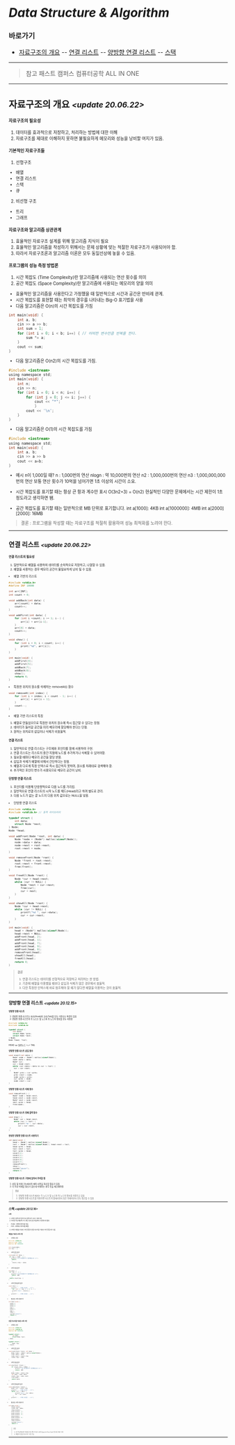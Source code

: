 # *Data Structure & Algorithm*

### 바로가기

- [자료구조의 개요](#개요)
-- [연결 리스트](#연결리스트)
-- [양방향 연결 리스트](#양방향연결리스트)
-- [스택](#스택)


---
>참고 
>패스트 캠퍼스 컴퓨터공학 ALL IN ONE
----

## <a name="개요"></a>자료구조의 개요 *<small><update 20.06.22><small>*

#### 자료구조의 필요성
1. 데이터를 효과적으로 저장하고, 처리하는 방법에 대한 이해
2. 자료구조를 제대로 이해하지 못하면 불필요하게 메모리와 성능을 낭비할 여지가 있음.

#### 기본적인 자료구조들
1. 선형구조
- 배열
- 연결 리스트
- 스택
- 큐

2. 비선형 구조
- 트리
- 그래프

#### 자료구조와 알고리즘 상관관계
1. 효율적인 자료구조 설계를 위해 알고리즘 지식이 필요
2. 효율적인 알고리즘을 작성하기 위해서는 문제 상황에 맞는 적절한 자료구조가 사용되어야 함.
3. 따라서 자료구조론과 알고리즘 이론은 모두 동일선상에 놓을 수 있음.

#### 프로그램의 성능 측정 방법론
1. 시간 복잡도 (Time Complexity)란 알고리즘에 사용되는 연산 횟수를 의미
2. 공간 복잡도 (Space Complexity)란 알고리즘에 사용되는 메모리의 양을 의미
- 효율적인 알고리즘을 사용한다고 가정했을 때 일반적으로 시간과 공간은 반비례 관계.
- 시간 복잡도를 표현할 때는 최악의 경우를 나타내는 Big-O 표기법을 사용
- 다음 알고리즘은 O(n)의 시간 복잡도를 가짐
```c
int main(void) {
    int a, b;
    cin >> a >> b;
    int sum = 1;
    for (int i = 0; i < b; i++) { // 어떠한 변수만큼 반복을 한다.
        sum *= a;
    }
    cout << sum;
}
```
- 다음 알고리즘은 O(n2)의 시간 복잡도를 가짐.
```c
#include <iostream>
using namespace std;
int main(void) {
    int n;
    cin >> n;
    for (int i = 0; i < n; i++) {
        for (int j = 0; j <= i; j++) {
            cout << "*";
            }
        cout << '\n';
    }
}
```
- 다음 알고리즘은 O(1)의 시간 복잡도를 가짐
```c
#include <iostream>
using namespace std;
int main(void) {
    int a, b;
    cin >> a >> b
    cout << a+b;
}
```

- 예시
n이 1,000일 때?
n : 1,000번의 연산
nlogn : 약 10,000번의 연산
n2 : 1,000,000번의 연산
n3 : 1,000,000,000번의 연산
보통 연산 횟수가 10억을 넘어가면 1초 이상의 시간이 소요.

- 시간 복잡도를 표기할 때는 항상 큰 항과 계수만 표시
O(3n2+3) = O(n2)
현실적인 다양한 문제에서는 시간 제한이 1초 정도라고 생각하면 됌.

- 공간 복잡도를 표기할 때는 일반적으로 MB 단위로 표기합니다.
int a[1000]: 4KB
int a[1000000]: 4MB
int a[2000][2000]: 16MB

> 결론 : 프로그램을 작성할 때는 자료구조를 적절히 활용하여 성능 최적화를 노려야 한다.

----

## <a name="연결리스트"></a>연결 리스트 *<small><update 20.06.22><small>*

#### 연결 리스트의 필요성
1) 일반적으로 배열을 사용하여 데이터를 순차적으로 저장하고, 나열할 수 있음.
2) 배열을 사용하는 경우 메모리 공간이 불필요하게 낭비 될 수 있음.

- 배열 기반의 리스트
```c
#include <stdio.h>
#define INF 10000

int arr[INF];
int count = 0;

void addBack(int data) {
    arr[count] = data;
    count++;
}

void addFirst(int data) {
    for (int i =count; i >= 1; i--) {
        arr[i] = arr[i-1];
    }
    arr[0] = data;
    count++;
}

void show() {
    for (int i = 0; i < count; i++) {
        print("%d", arr[i]);
    }
}

int main(void) {
    addFirst(4);
    addFirst(5);
    addBack(7);
    addBack(6);
    show();
    return 0;
}
```
- 특정한 위치의 원소를 삭제하는 removeAt() 함수
```c
void removeAt(int index) {
    for (int i = index; i < count - 1; i++) {
        arr[i] = arr[i + 1];
    }
    count--;
}
```

- 배열 기반 리스트의 특징
1. 배열로 만들었으므로 특정한 위치의 원소에 즉시 접근할 수 있다는 장점.
2. 데이터가 들어갈 공간을 미리 메모리에 할당해야 한다는 단점.
3. 원하는 위치로의 삽입이나 삭제가 비효율적.

#### 연결 리스트
1. 일반적으로 연결 리스트는 구조체와 포인터를 함께 사용하여 구현.
2. 연결 리스트는 리스트의 중간 지점에 노드를 추가하거나 삭제할 수 있어야함.
3. 필요할 때마다 메모리 공간을 할당 받음.
4. 삽입과 삭제가 배열에 비해서 간단하다는 장점.
5. 배열과 다르게 특정 인덱스로 즉시 접근하지 못하며, 원소를 차례대로 검색해야 함.
6. 추가적인 포인터 변수가 사용되므로 메모리 공간이 낭비.

#### 단방향 연결 리스트
1. 포인터를 이용해 단방향적으로 다음 노드를 가리킴.
2. 일반적으로 연결 리스트의 시작 노드를 헤드(Head)라고 하며 별도로 관리.
3. 다음 노드가 없는 끝 노드의 다음 위치 값으로는 NULL을 넣음.

- 단방향 연결 리스트
```c
#include <stdio.h>
#include <stdlib.h> // 동적 라이브러리

typedef struct {
    int data;
    struct Node *next;
} Node;
Node *head;

void addFront(Node *root, int data) {
    Node *node = (Node*) malloc(sizeof(Node));
    node->data = data;
    node->next = root->next;
    root->next = node;
}

void removeFront(Node *root) {
    Node *front = root->next;
    root->next = front->next;
    free(front);
}

void freeAll(Node *root) {
    Node *cur = head->next;
    while (cur != NULL) {
        Node *next = cur->next;
        free(cur);
        cur = next;
    }
}

void showAll(Node *root) {
    Node *cur = head->next;
    while (cur != NULL) {
        printf("%d ", cur->data);
        cur = cur->next;
    }
}

int main(void) {
    head = (Node*) malloc(sizeof(Node));
    head->next = NULL;
    addFront(head, 2);
    addFront(head, 1);
    addFront(head, 7);
    addFront(head, 9);
    addFront(head, 8);
    removeFront(head);
    showAll(head);
    freeAll(head);
    return 0;
}

```

>결론
>1) 연결 리스트는 데이터를 선형적으로 저장하고 처리하는 한 방법.
>2) 기존에 배열을 이용했을 때보다 삽입과 삭제가 많은 경우에서 효율적.
>3) 다만 특정한 인덱스에 바로 참조해야 할 때가 많다면 배열을 이용하는 것이 효율적.

---

## <a name="양방향연결리스트"></a>양방향 연결 리스트 *<small><update 20.12.15><small>*

#### 양방향 연결 리스트
1. 양방향 연결 리스트는 머리(Head)와 꼬리(Tail)를 모두 가진다는 특징이 있음
2. 양방향 연결 리스트의 각 노드는 앞 노드와 뒤 노드의 정보를 모두 저장함

```c
#include <stdio.h> 
#include <stdlib.h> 

typedef struct {  
    int data;  
    struct Node *prev; 
    struct Node *next;
} Node;
Node *head, *tail;
```

HEAD <=> 일반노드 <=> TAIL

#### 양방향 연결 리스트 삽입 함수
```c
void insert(int data) {  
    Node* node = (Node*) malloc(sizeof(Node)); 
    node->data = data;
    Node* cur;
    cur = head->next;
    while (cur->data < data && cur != tail) {
     cur = cur->next;
 }
     Node* prev = cur->prev;
     prev->next = node;
     node->prev = prev;
     cur->prev = node;
     node->next = cur; 
}
```

#### 양방향 연결 리스트 삭제 함수
```c
void removeFront() {  
    Node* node = head->next; 
    head->next = node->next; 
    Node* next = node->next; 
    next->prev = head; 
    free(node);
}
```

#### 양방향 연결 리스트 전체 출력 함수
```c
void show() {
     Node* cur = head->next;
     while (cur != tail) { 
         printf("%d ", cur->data); 
         cur = cur->next; 
 }
}
```

#### 완성된 양방향 연결 리스트 사용하기
```c
int main(void) {  
    head = (Node*) malloc(sizeof(Node)); 
    tail = (Node*) malloc(sizeof(Node)); head->next = tail;  
    head->prev = head;  
    tail->next = tail;  
    tail->prev = head;  
    insert(2);  
    insert(1);  
    insert(3);  
    insert(9);  
    insert(7);  
    removeFront();  
    show();  
    system("pause");  
    return 0;
}
```

#### 양방향 연결 리스트 구현에 있어서 주의할 점
1. 삽입 및 삭제 기능에서의 예외 사항을 처리할 필요가 있음.
2. 더 이상 삭제할 원소가 없는데 삭제하는 경우 등을 체크해야함.

> 결론
> 1. 양방향 연결 리스트에서는 각 노드가 앞 노드와 뒤 노드의 정보를 저장하고 있음
> 2. 양방향 연결 리스트를 이용하면 리스트의 앞에서부터 혹은 뒤에서부터 모두 접근할 수 있음

----

## <a name="스택"></a>스택 *<small><update 20.12.16><small>*

#### 스택
1. 스택은 한쪽으로 들어가서 한쪽으로 나오는 자료구조
2. 이러한 특성 때문에 수식 계산 등의 알고리즘에서 다방면으로 활용
- PUSH: 스택에 데이터를 넣음.
- POP: 스택에서 데이터를 빼냄.
3. 스택은 배열을 이용한 구현 방법과 연결 리스트를 이용한 구현 방법으로 나뉨.

#### 배열을 이용한 스택 구현
- 스택의 선언
```c
#include <stdio.h> 
#define SIZE 10000 
#define INF 99999999 

int stack[SIZE]; 
int top = -1;
```
- 스택 삽입 함수
```c
void push(int data) {
 if (top == SIZE - 1) { 
    printf("스택 오버플로우가 발생했습니다.\n");
    return; 
    }
     stack[++top] = data;
}
```
- 스택 추출 함수
```c
int pop() {
 if (top == -1) { 
    printf("스택 언더플로우가 발생했습니다.\n");
    return -INF;
    } 
 return stack[top--];
}
```
- 스택 전체 출력 함수
```c
void show() {  
    printf("--- 스택의 최상단 ---\n"); 
     for (int i = top; i >= 0; i--) {
     printf("%d\n", stack[i]);
     } 
    printf("--- 스택의 최하단 ---\n"); 
}
```
- 완성된 스택 사용하기
```c
int main(void) {
  push(7); 
  push(5);
  push(4);
  pop();
  push(6);
  pop();
  show();
  system("pause");
  return 0; 
}
```

#### 연결 리스트를 이용한 스택 구현
- 스택의 선언
```c
#include <stdio.h> 
#include <stdlib.h> 
#define INF 99999999

typedef struct {
     int data;
     struct Node *next; 
} Node;

typedef struct {
     Node *top; 
} Stack;
```

- 스택 삽입 함수
```c
void push(Stack *stack, int data) {  
    Node *node = (Node*) malloc(sizeof(Node)); 
    node->data = data;  
    node->next = stack->top;  
    stack->top = node;
}
```

- 스택 추출 함수
```c
int pop(Stack *stack) {
    if (stack->top == NULL) { 
         printf("스택 언더플로우가 발생했습니다.\n");
         return -INF;
      } 
    Node *node = stack->top; 
    int data = node->data; 
    stack->top = node->next;
    free(node);
    return data;
}
```

- 스택 전체 출력 함수
```c
void show(Stack *stack) {  
    Node *cur = stack->top; 
    printf("--- 스택의 최상단 ---\n"); 
    while (cur != NULL) {
         printf("%d\n", cur->data); 
         cur = cur->next;
      } 
    printf("--- 스택의 최하단 ---\n"); 
}
```

- 완성된 스택 사용하기
```c
int main(void) { 
    Stack stack; 
    stack.top = NULL; 
    show(&stack); 
    push(&stack, 7); 
    push(&stack, 5); 
    push(&stack, 4); 
    pop(&stack); 
    push(&stack, 6); 
    pop(&stack); 
    show(&stack); 
    system("pause"); 
    return 0;
}
```
>결론
>1. 한 쪽 끝에서만 자료를 넣고 뺄 수 있는 LIFO(Last In First Out) 형식의 자료 구조
>2. 배열과 연결 리스트로 구현 가능

---



